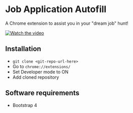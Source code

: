 # Job Application Autofill
A Chrome extension to assist you in your "dream job" hunt!

[![Watch the video](https://github.com/jayjagtap/Autofill-Buddy/blob/master/thumbnail.png)](https://youtu.be/BZmXUMSAnfc)

## Installation

- ```git clone <git-repo-url-here>```
- Go to ```chrome://extensions/```
- Set Developer mode to ON
- Add cloned repository

## Software requirements
- Bootstrap 4
